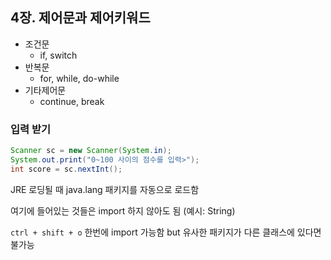 ## 4장. 제어문과 제어키워드

- 조건문
    - if, switch
- 반복문
    - for, while, do-while
- 기타제어문
    - continue, break

### 입력 받기

```java
Scanner sc = new Scanner(System.in);
System.out.print("0~100 사이의 점수를 입력>");
int score = sc.nextInt();
```

JRE 로딩될 때 java.lang 패키지를 자동으로 로드함

여기에 들어있는 것들은 import 하지 않아도 됨 (예시: String)

`ctrl + shift + o` 한번에 import 가능함 but 유사한 패키지가 다른 클래스에 있다면 불가능